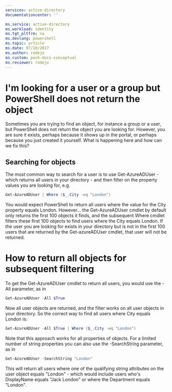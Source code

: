 ```yaml
---
services: active-directory
documentationcenter: ''

ms.service: active-directory
ms.workload: identity
ms.tgt_pltfrm: na
ms.devlang: powershell
ms.topic: article
ms.date: 07/10/2017
ms.author: rodejo
ms.custom: posh-docs-conceptual
ms.reviewer: rodejo
---
```

# I'm looking for a user or a group but PowerShell does not return the object
Sometimes you are trying to find an object, for instance a group or a user, but PowerShell does not return the object you are looking for. However, you are sure it exists, perhaps because it shows up in the portal, or perhaps because you just created it yourself. 
What is happening here and how can we fix this?

## Searching for objects
The most common way to search for a user is to use Get-AzureADUser - which returns all users in your directory - and then filter on the property values you are looking for, e.g.

```powershell
Get-AzureADUser | Where ($_.City -eq "London")
```

You would expect PowerShell to return all users where the value for the City property equals London. However... the Get-AzureADUser cmdlet by default only returns the first 100 objects it finds, and the subsequent Where cmdlet filters these first 100 objects to find users where the City equals London. If the user you are looking for exists in your directory but is not in the first 100 users that are returned by the Get-azureADUser cmdlet, that user will not be returned.

# How to return all objects for subsequent filtering
To get the Get-AzureADUser cmdlet to return all users, you would use the -All parameter, as in

```powershell
Get-AzureADUser -All $True
```

Now all user objects are returned, and the filter works on all user objects in your directory. So the correct way to find all users where City equals London is:

```powershell
Get-AzureADUser -All $True | Where ($_.City -eq "London")
```

Note that this approach works for all properties of objects. For a limited number of string properties you can also use the -SearchString parameter, as in

```powershell
Get-AzureADUser -SearchString "London"
```
This will return all users where one of the qualifying string attributes on the user object equals "London" - which would include users who's DisplayName equals "Jack London" or where the Department equals "London".
